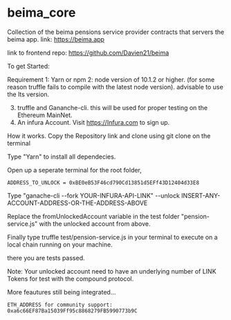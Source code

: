 # beima_core

Collection of the beima pensions service provider contracts that servers the beima app.
link: https://beima.app

link to frontend repo: https://github.com/Davien21/beima


To get Started:

Requirement
1:  Yarn or npm
2:  node version of 10.1.2 or higher. (for some reason truffle fails to compile with the latest node version).
    advisable to use the lts version.

3. truffle and Gananche-cli. this will be used for proper testing on the Ethereum MainNet.
4. An infura Account. Visit https://Infura.com to sign up.


How it works.
Copy the Repository link and clone using git clone <INSERT-REPO-LINK-HERE> on the terminal
    
Type "Yarn" to install all dependecies.
    
Open up a seperate terminal for the root folder, 
    
    ADDRESS_TO_UNLOCK = 0xBE0eB53F46cd790Cd13851d5EFf43D12404d33E8
    
Type "ganache-cli --fork  YOUR-INFURA-API-LINK" --unlock  INSERT-ANY-ACCOUNT-ADDRESS-OR-THE-ADDRESS-ABOVE
    
Replace the fromUnlockedAccount variable in the test folder "pension-service.js" with the unlocked account from above.

Finally type truffle test/pension-service.js in your terminal to execute on a local chain running on your machine.

there you are tests passed.

Note: Your unlocked account need to have an underlying number of LINK Tokens for test with the compound protocol.


More feautures still being integrated...
    
    ETH_ADDRESS for community support: 0xa6c66EF87Ba15039Ff95c8868279FB5990773b9C

